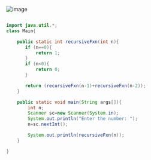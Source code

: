 ![image](https://user-images.githubusercontent.com/110408942/219432085-d95ca804-4f5c-44d5-9613-d96f65a6263e.png)

```java

import java.util.*;
class Main{

    public static int recursiveFxn(int n){
       if (n==0){
           return 1;
       }
       if (n<0){
           return 0;
       }

       return (recursiveFxn(n-1)+recursiveFxn(n-2));
    }

    public static void main(String args[]){
        int n;
        Scanner sc=new Scanner(System.in);
        System.out.println("Enter the number: ");
        n=sc.nextInt();

        System.out.println(recursiveFxn(n));
    }

}

```
